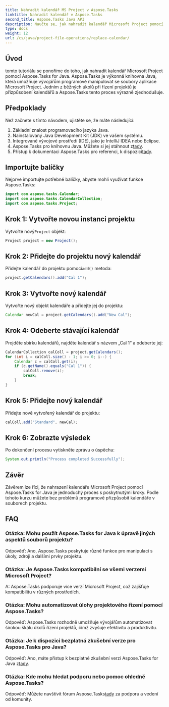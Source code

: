 ```yaml
---
title: Nahradit kalendář MS Project v Aspose.Tasks
linktitle: Nahradit kalendář v Aspose.Tasks
second_title: Aspose.Tasks Java API
description: Naučte se, jak nahradit kalendář Microsoft Project pomocí Aspose.Tasks for Java. Podrobný průvodce s příklady kódu.
type: docs
weight: 12
url: /cs/java/project-file-operations/replace-calendar/
---
```

## Úvod
tomto tutoriálu se ponoříme do toho, jak nahradit kalendář Microsoft Project pomocí Aspose.Tasks for Java. Aspose.Tasks je výkonná knihovna Java, která umožňuje vývojářům programově manipulovat se soubory aplikace Microsoft Project. Jedním z běžných úkolů při řízení projektů je přizpůsobení kalendářů a Aspose.Tasks tento proces výrazně zjednodušuje.
## Předpoklady
Než začnete s tímto návodem, ujistěte se, že máte následující:
1. Základní znalost programovacího jazyka Java.
2. Nainstalovaný Java Development Kit (JDK) ve vašem systému.
3. Integrované vývojové prostředí (IDE), jako je IntelliJ IDEA nebo Eclipse.
4.  Aspose.Tasks pro knihovnu Java. Můžete si jej stáhnout z[tady](https://releases.aspose.com/tasks/java/).
5.  Přístup k dokumentaci Aspose.Tasks pro referenci, k dispozici[tady](https://reference.aspose.com/tasks/java/).

## Importujte balíčky
Nejprve importujte potřebné balíčky, abyste mohli využívat funkce Aspose.Tasks:
```java
import com.aspose.tasks.Calendar;
import com.aspose.tasks.CalendarCollection;
import com.aspose.tasks.Project;
```

## Krok 1: Vytvořte novou instanci projektu
 Vytvořte nový`Project` objekt:
```java
Project project = new Project();
```
## Krok 2: Přidejte do projektu nový kalendář
 Přidejte kalendář do projektu pomocí`add()` metoda:
```java
project.getCalendars().add("Cal 1");
```
## Krok 3: Vytvořte nový kalendář
Vytvořte nový objekt kalendáře a přidejte jej do projektu:
```java
Calendar newCal = project.getCalendars().add("New Cal");
```
## Krok 4: Odeberte stávající kalendář
Projděte sbírku kalendářů, najděte kalendář s názvem „Cal 1“ a odeberte jej:
```java
CalendarCollection calColl = project.getCalendars();
for (int i = calColl.size() - 1; i >= 0; i--) {
    Calendar c = calColl.get(i);
    if (c.getName().equals("Cal 1")) {
        calColl.remove(i);
        break;
    }
}
```
## Krok 5: Přidejte nový kalendář
Přidejte nově vytvořený kalendář do projektu:
```java
calColl.add("Standard", newCal);
```
## Krok 6: Zobrazte výsledek
Po dokončení procesu vytiskněte zprávu o úspěchu:
```java
System.out.println("Process completed Successfully");
```

## Závěr
Závěrem lze říci, že nahrazení kalendáře Microsoft Project pomocí Aspose.Tasks for Java je jednoduchý proces s poskytnutými kroky. Podle tohoto kurzu můžete bez problémů programově přizpůsobit kalendáře v souborech projektu.
## FAQ
### Otázka: Mohu použít Aspose.Tasks for Java k úpravě jiných aspektů souborů projektu?
Odpověď: Ano, Aspose.Tasks poskytuje různé funkce pro manipulaci s úkoly, zdroji a dalšími prvky projektu.
### Otázka: Je Aspose.Tasks kompatibilní se všemi verzemi Microsoft Project?
A: Aspose.Tasks podporuje více verzí Microsoft Project, což zajišťuje kompatibilitu v různých prostředích.
### Otázka: Mohu automatizovat úlohy projektového řízení pomocí Aspose.Tasks?
Odpověď: Aspose.Tasks rozhodně umožňuje vývojářům automatizovat širokou škálu úkolů řízení projektů, čímž zvyšuje efektivitu a produktivitu.
### Otázka: Je k dispozici bezplatná zkušební verze pro Aspose.Tasks pro Java?
 Odpověď: Ano, máte přístup k bezplatné zkušební verzi Aspose.Tasks for Java z[tady](https://releases.aspose.com/).
### Otázka: Kde mohu hledat podporu nebo pomoc ohledně Aspose.Tasks?
 Odpověď: Můžete navštívit fórum Aspose.Tasks[tady](https://forum.aspose.com/c/tasks/15) za podporu a vedení od komunity.